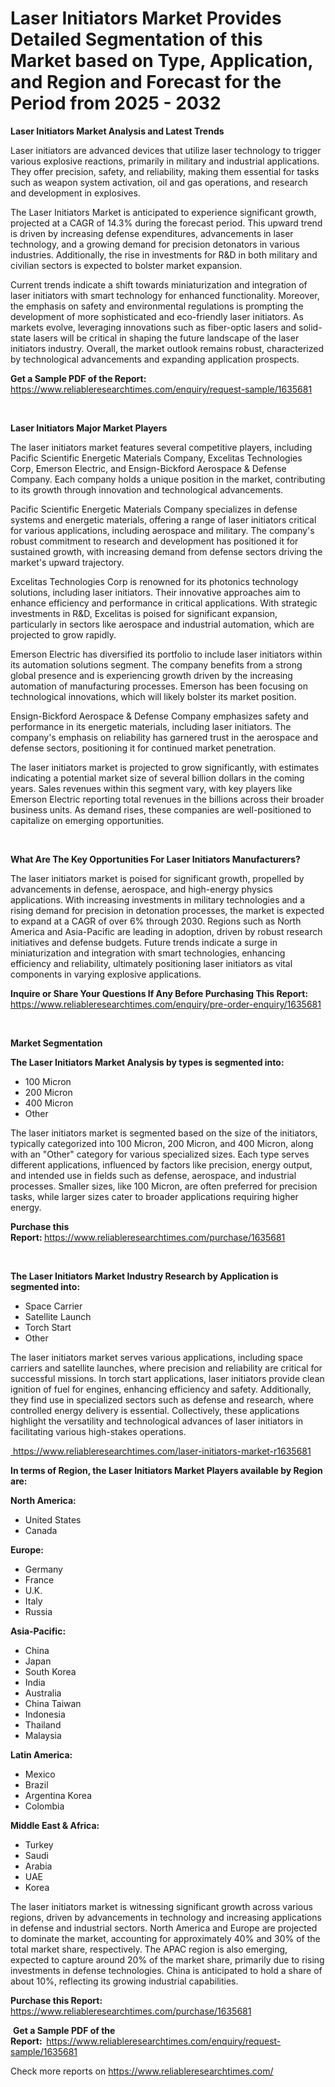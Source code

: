 <p><h1>Laser Initiators Market Provides Detailed Segmentation of this Market based on Type, Application, and Region and Forecast for the Period from 2025 - 2032</h1></p><p><strong>Laser Initiators Market Analysis and Latest Trends</strong></p>
<p><p>Laser initiators are advanced devices that utilize laser technology to trigger various explosive reactions, primarily in military and industrial applications. They offer precision, safety, and reliability, making them essential for tasks such as weapon system activation, oil and gas operations, and research and development in explosives.</p><p>The Laser Initiators Market is anticipated to experience significant growth, projected at a CAGR of 14.3% during the forecast period. This upward trend is driven by increasing defense expenditures, advancements in laser technology, and a growing demand for precision detonators in various industries. Additionally, the rise in investments for R&D in both military and civilian sectors is expected to bolster market expansion.</p><p>Current trends indicate a shift towards miniaturization and integration of laser initiators with smart technology for enhanced functionality. Moreover, the emphasis on safety and environmental regulations is prompting the development of more sophisticated and eco-friendly laser initiators. As markets evolve, leveraging innovations such as fiber-optic lasers and solid-state lasers will be critical in shaping the future landscape of the laser initiators industry. Overall, the market outlook remains robust, characterized by technological advancements and expanding application prospects.</p></p>
<p><strong>Get a Sample PDF of the Report:&nbsp;</strong> <a href="https://www.reliableresearchtimes.com/enquiry/request-sample/1635681?utm_campaign=2479&utm_medium=2&utm_source=Github&utm_content=ia&utm_term=16022025&utm_id=laser-initiators">https://www.reliableresearchtimes.com/enquiry/request-sample/1635681</a></p>
<p>&nbsp;</p>
<p><strong>Laser Initiators Major Market Players</strong></p>
<p><p>The laser initiators market features several competitive players, including Pacific Scientific Energetic Materials Company, Excelitas Technologies Corp, Emerson Electric, and Ensign-Bickford Aerospace & Defense Company. Each company holds a unique position in the market, contributing to its growth through innovation and technological advancements.</p><p>Pacific Scientific Energetic Materials Company specializes in defense systems and energetic materials, offering a range of laser initiators critical for various applications, including aerospace and military. The company's robust commitment to research and development has positioned it for sustained growth, with increasing demand from defense sectors driving the market's upward trajectory.</p><p>Excelitas Technologies Corp is renowned for its photonics technology solutions, including laser initiators. Their innovative approaches aim to enhance efficiency and performance in critical applications. With strategic investments in R&D, Excelitas is poised for significant expansion, particularly in sectors like aerospace and industrial automation, which are projected to grow rapidly.</p><p>Emerson Electric has diversified its portfolio to include laser initiators within its automation solutions segment. The company benefits from a strong global presence and is experiencing growth driven by the increasing automation of manufacturing processes. Emerson has been focusing on technological innovations, which will likely bolster its market position.</p><p>Ensign-Bickford Aerospace & Defense Company emphasizes safety and performance in its energetic materials, including laser initiators. The company's emphasis on reliability has garnered trust in the aerospace and defense sectors, positioning it for continued market penetration.</p><p>The laser initiators market is projected to grow significantly, with estimates indicating a potential market size of several billion dollars in the coming years. Sales revenues within this segment vary, with key players like Emerson Electric reporting total revenues in the billions across their broader business units. As demand rises, these companies are well-positioned to capitalize on emerging opportunities.</p></p>
<p>&nbsp;</p>
<p><strong>What Are The Key Opportunities For Laser Initiators Manufacturers?</strong></p>
<p><p>The laser initiators market is poised for significant growth, propelled by advancements in defense, aerospace, and high-energy physics applications. With increasing investments in military technologies and a rising demand for precision in detonation processes, the market is expected to expand at a CAGR of over 6% through 2030. Regions such as North America and Asia-Pacific are leading in adoption, driven by robust research initiatives and defense budgets. Future trends indicate a surge in miniaturization and integration with smart technologies, enhancing efficiency and reliability, ultimately positioning laser initiators as vital components in varying explosive applications.</p></p>
<p><strong>Inquire or Share Your Questions If Any Before Purchasing This Report:</strong> <a href="https://www.reliableresearchtimes.com/enquiry/pre-order-enquiry/1635681?utm_campaign=2479&utm_medium=2&utm_source=Github&utm_content=ia&utm_term=16022025&utm_id=laser-initiators">https://www.reliableresearchtimes.com/enquiry/pre-order-enquiry/1635681</a></p>
<p>&nbsp;</p>
<p><strong>Market Segmentation</strong></p>
<p><strong>The Laser Initiators Market Analysis by types is segmented into:</strong></p>
<p><ul><li>100 Micron</li><li>200 Micron</li><li>400 Micron</li><li>Other</li></ul></p>
<p><p>The laser initiators market is segmented based on the size of the initiators, typically categorized into 100 Micron, 200 Micron, and 400 Micron, along with an "Other" category for various specialized sizes. Each type serves different applications, influenced by factors like precision, energy output, and intended use in fields such as defense, aerospace, and industrial processes. Smaller sizes, like 100 Micron, are often preferred for precision tasks, while larger sizes cater to broader applications requiring higher energy.</p></p>
<p><strong>Purchase this Report:&nbsp;</strong><a href="https://www.reliableresearchtimes.com/purchase/1635681?utm_campaign=2479&utm_medium=2&utm_source=Github&utm_content=ia&utm_term=16022025&utm_id=laser-initiators">https://www.reliableresearchtimes.com/purchase/1635681</a></p>
<p>&nbsp;</p>
<p><strong>The Laser Initiators Market Industry Research by Application is segmented into:</strong></p>
<p><ul><li>Space Carrier</li><li>Satellite Launch</li><li>Torch Start</li><li>Other</li></ul></p>
<p><p>The laser initiators market serves various applications, including space carriers and satellite launches, where precision and reliability are critical for successful missions. In torch start applications, laser initiators provide clean ignition of fuel for engines, enhancing efficiency and safety. Additionally, they find use in specialized sectors such as defense and research, where controlled energy delivery is essential. Collectively, these applications highlight the versatility and technological advances of laser initiators in facilitating various high-stakes operations.</p></p>
<p><a href="https://www.reliableresearchtimes.com/laser-initiators-market-r1635681?utm_campaign=2479&utm_medium=2&utm_source=Github&utm_content=ia&utm_term=16022025&utm_id=laser-initiators">&nbsp;https://www.reliableresearchtimes.com/laser-initiators-market-r1635681</a></p>
<p><strong>In terms of Region, the Laser Initiators Market Players available by Region are:</strong></p>
<p>
    <p> <strong> North America: </strong>
        <ul>
            <li>United States</li>
            <li>Canada</li>
        </ul>
        </p> 
    <p> <strong> Europe: </strong>
        <ul>
            <li>Germany</li>
            <li>France</li>
            <li>U.K.</li>
            <li>Italy</li>
            <li>Russia</li>
        </ul>
        </p> 
    <p> <strong> Asia-Pacific: </strong>
        <ul>
            <li>China</li>
            <li>Japan</li>
            <li>South Korea</li>
            <li>India</li>
            <li>Australia</li>
            <li>China Taiwan</li>
            <li>Indonesia</li>
            <li>Thailand</li>
            <li>Malaysia</li>
        </ul>
        </p> 
    <p> <strong> Latin America: </strong>
        <ul>
            <li>Mexico</li>
            <li>Brazil</li>
            <li>Argentina Korea</li>
            <li>Colombia</li>
        </ul>
        </p> 
    <p> <strong> Middle East & Africa: </strong>
        <ul>
            <li>Turkey</li>
            <li>Saudi</li>
            <li>Arabia</li>
            <li>UAE</li>
            <li>Korea</li>
        </ul>
    </p>
    </p>
<p><p>The laser initiators market is witnessing significant growth across various regions, driven by advancements in technology and increasing applications in defense and industrial sectors. North America and Europe are projected to dominate the market, accounting for approximately 40% and 30% of the total market share, respectively. The APAC region is also emerging, expected to capture around 20% of the market share, primarily due to rising investments in defense technologies. China is anticipated to hold a share of about 10%, reflecting its growing industrial capabilities.</p></p>
<p><strong>Purchase this Report: </strong><a href="https://www.reliableresearchtimes.com/purchase/1635681?utm_campaign=2479&utm_medium=2&utm_source=Github&utm_content=ia&utm_term=16022025&utm_id=laser-initiators">https://www.reliableresearchtimes.com/purchase/1635681</a></p>
<p>&nbsp;<strong>Get a Sample PDF of the Report:&nbsp;&nbsp;</strong><a href="https://www.reliableresearchtimes.com/enquiry/request-sample/1635681?utm_campaign=2479&utm_medium=2&utm_source=Github&utm_content=ia&utm_term=16022025&utm_id=laser-initiators">https://www.reliableresearchtimes.com/enquiry/request-sample/1635681</a></p>
<p><strong></strong></p>
<p>Check more reports on <a href="https://www.reliableresearchtimes.com/?utm_campaign=2479&utm_medium=2&utm_source=Github&utm_content=ia&utm_term=16022025&utm_id=laser-initiators">https://www.reliableresearchtimes.com/</a></p>